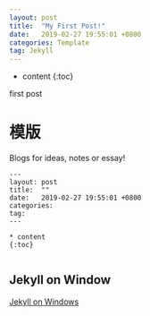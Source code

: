 ```yaml
---
layout: post
title:  "My First Post!"
date:   2019-02-27 19:55:01 +0800
categories: Template
tag: Jekyll
---
```



* content
{:toc}


first post
# 模版

Blogs for ideas, notes or essay!



```
---
layout: post
title:  ""
date:   2019-02-27 19:55:01 +0800
categories: 
tag: 
---

* content
{:toc}


```

## Jekyll on Window
[Jekyll on Windows](https://jekyllrb.com/docs/installation/windows/)